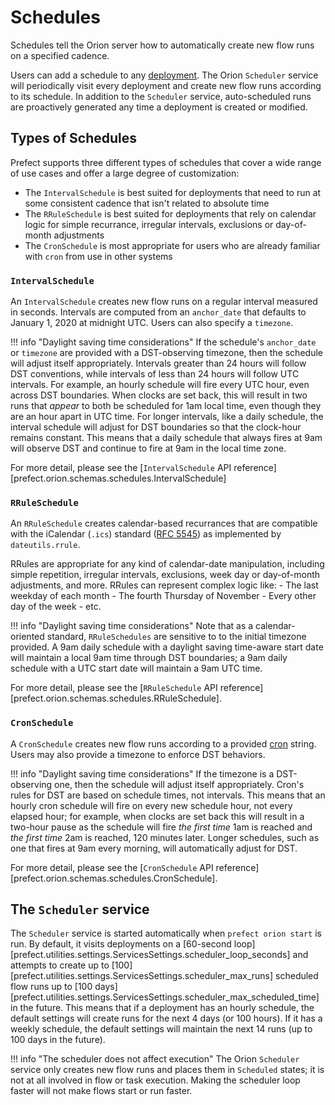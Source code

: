 # Schedules

Schedules tell the Orion server how to automatically create new flow runs on a specified cadence.

Users can add a schedule to any [deployment](/concepts/deployments/). The Orion `Scheduler` service will periodically visit every deployment and create new flow runs according to its schedule. In addition to the `Scheduler` service, auto-scheduled runs are proactively generated any time a deployment is created or modified.

## Types of Schedules

Prefect supports three different types of schedules that cover a wide range of use cases and offer a large degree of customization:

- The `IntervalSchedule` is best suited for deployments that need to run at some consistent cadence that isn't related to absolute time
- The `RRuleSchedule` is best suited for deployments that rely on calendar logic for simple recurrance, irregular intervals, exclusions or day-of-month adjustments
- The `CronSchedule` is most appropriate for users who are already familiar with `cron` from use in other systems

### `IntervalSchedule`



An `IntervalSchedule` creates new flow runs on a regular interval measured in seconds. Intervals are computed from an `anchor_date` that defaults to January 1, 2020 at midnight UTC. Users can also specify a `timezone`.

!!! info "Daylight saving time considerations"
    If the schedule's `anchor_date` or `timezone` are provided with a DST-observing timezone, then the schedule will adjust itself appropriately. Intervals greater than 24 hours will follow DST conventions, while intervals of less than 24 hours will follow UTC intervals. For example, an hourly schedule will fire every UTC hour, even across DST boundaries. When clocks are set back, this will result in two runs that _appear_ to both be scheduled for 1am local time, even though they are an hour apart in UTC time. For longer intervals, like a daily schedule, the interval schedule will adjust for DST boundaries so that the clock-hour remains constant. This means that a daily schedule that always fires at 9am will observe DST and continue to fire at 9am in the local time zone.

For more detail, please see the [`IntervalSchedule` API reference][prefect.orion.schemas.schedules.IntervalSchedule]
### `RRuleSchedule`



An `RRuleSchedule` creates calendar-based recurrances that are compatible with the iCalendar (`.ics`) standard ([RFC 5545](https://datatracker.ietf.org/doc/html/rfc5545)) as implemented by `dateutils.rrule`.

RRules are appropriate for any kind of calendar-date manipulation, including simple repetition, irregular intervals, exclusions, week day or day-of-month adjustments, and more. RRules can represent complex logic like: - The last weekday of each month - The fourth Thursday of November - Every other day of the week - etc.

!!! info "Daylight saving time considerations"
    Note that as a calendar-oriented standard, `RRuleSchedules` are sensitive to to the initial timezone provided. A 9am daily schedule with a daylight saving time-aware start date will maintain a local 9am time through DST boundaries; a 9am daily schedule with a UTC start date will maintain a 9am UTC time.

For more detail, please see the [`RRuleSchedule` API reference][prefect.orion.schemas.schedules.RRuleSchedule].
### `CronSchedule`


A `CronSchedule` creates new flow runs according to a provided [cron](https://en.wikipedia.org/wiki/Cron) string. Users may also provide a timezone to enforce DST behaviors.

!!! info "Daylight saving time considerations"
    If the timezone is a DST-observing one, then the schedule will adjust itself appropriately. Cron's rules for DST are based on schedule times, not intervals. This means that an hourly cron schedule will fire on every new schedule hour, not every elapsed hour; for example, when clocks are set back this will result in a two-hour pause as the schedule will fire _the first time_ 1am is reached and _the first time_ 2am is reached, 120 minutes later. Longer schedules, such as one that fires at 9am every morning, will automatically adjust for DST.

For more detail, please see the [`CronSchedule` API reference][prefect.orion.schemas.schedules.CronSchedule].

## The `Scheduler` service

The `Scheduler` service is started automatically when `prefect orion start` is run. By default, it visits deployments on a [60-second loop][prefect.utilities.settings.ServicesSettings.scheduler_loop_seconds] and attempts to create up to [100][prefect.utilities.settings.ServicesSettings.scheduler_max_runs] scheduled flow runs up to [100 days][prefect.utilities.settings.ServicesSettings.scheduler_max_scheduled_time] in the future. This means that if a deployment has an hourly schedule, the default settings will create runs for the next 4 days (or 100 hours). If it has a weekly schedule, the default settings will maintain the next 14 runs (up to 100 days in the future).

!!! info "The scheduler does not affect execution"
    The Orion `Scheduler` service only creates new flow runs and places them in `Scheduled` states; it is not at all involved in flow or task execution. Making the scheduler loop faster will not make flows start or run faster.

